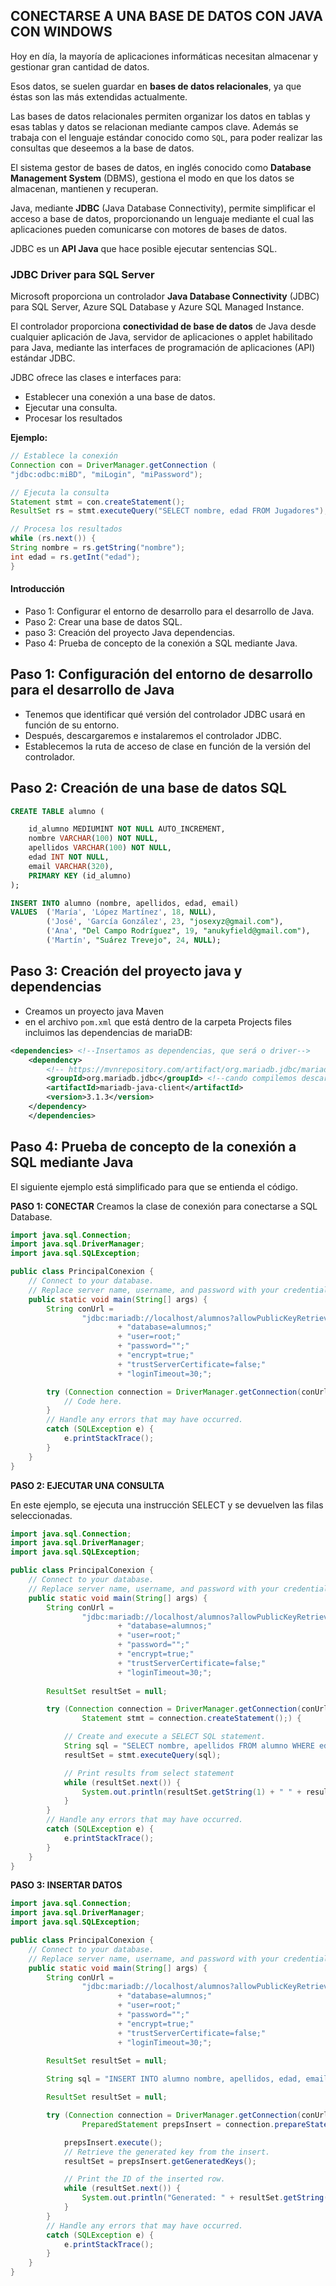 ## **CONECTARSE A UNA BASE DE DATOS CON JAVA CON WINDOWS**
Hoy en día, la mayoría de aplicaciones informáticas necesitan almacenar y gestionar gran cantidad de datos.

Esos datos, se suelen guardar en **bases de datos relacionales**, ya que éstas son las más extendidas actualmente.

Las bases de datos relacionales permiten organizar los datos en tablas y esas tablas y datos se relacionan mediante campos clave. Además se trabaja con el lenguaje estándar
conocido como ``SQL``, para poder realizar las consultas que deseemos a la base de datos.

El sistema gestor de bases de datos, en inglés conocido como **Database Management System** (DBMS), gestiona el
modo en que los datos se almacenan, mantienen y recuperan.

Java, mediante **JDBC** (Java Database Connectivity), permite simplificar el acceso a base de datos, proporcionando
un lenguaje mediante el cual las aplicaciones pueden comunicarse con motores de bases de datos.

JDBC es un **API Java** que hace posible ejecutar sentencias SQL.

### **JDBC Driver para SQL Server**

Microsoft proporciona un controlador **Java Database Connectivity** (JDBC) para SQL Server, Azure SQL Database y Azure SQL Managed Instance.

El controlador proporciona **conectividad de base de datos** de Java desde cualquier aplicación de Java, servidor de aplicaciones o applet habilitado para Java, mediante las interfaces de programación de aplicaciones (API) estándar JDBC.

JDBC ofrece las clases e interfaces para:
- Establecer una conexión a una base de datos.
- Ejecutar una consulta.
- Procesar los resultados

**Ejemplo:**
```java
// Establece la conexión
Connection con = DriverManager.getConnection (
"jdbc:odbc:miBD", "miLogin", "miPassword");

// Ejecuta la consulta
Statement stmt = con.createStatement();
ResultSet rs = stmt.executeQuery("SELECT nombre, edad FROM Jugadores");

// Procesa los resultados
while (rs.next()) {
String nombre = rs.getString("nombre");
int edad = rs.getInt("edad");
}
```



#### **Introducción**
* Paso 1: Configurar el entorno de desarrollo para el desarrollo de Java.
* Paso 2: Crear una base de datos SQL.
* paso 3: Creación del proyecto Java dependencias.
* Paso 4: Prueba de concepto de la conexión a SQL mediante Java.

## **Paso 1: Configuración del entorno de desarrollo para el desarrollo de Java**

* Tenemos que identificar qué versión del controlador JDBC usará en función de su entorno.
* Después, descargaremos e instalaremos el controlador JDBC.
* Establecemos la ruta de acceso de clase en función de la versión del controlador.

## **Paso 2: Creación de una base de datos SQL**
```sql
CREATE TABLE alumno (

    id_alumno MEDIUMINT NOT NULL AUTO_INCREMENT,
    nombre VARCHAR(100) NOT NULL,
    apellidos VARCHAR(100) NOT NULL,
    edad INT NOT NULL,
    email VARCHAR(320),
    PRIMARY KEY (id_alumno)
);

INSERT INTO alumno (nombre, apellidos, edad, email)
VALUES  ('María', 'López Martínez', 18, NULL),
        ('José', 'García González', 23, "josexyz@gmail.com"),
        ('Ana', "Del Campo Rodríguez", 19, "anukyfield@gmail.com"),
        ('Martín', "Suárez Trevejo", 24, NULL);
```

## Paso 3: Creación del proyecto java y dependencias
- Creamos un proyecto java Maven
- en el archivo ``pom.xml`` que está dentro de la carpeta Projects files incluimos las dependencias de mariaDB:
```xml
<dependencies> <!--Insertamos as dependencias, que será o driver-->
    <dependency>
        <!-- https://mvnrepository.com/artifact/org.mariadb.jdbc/mariadb-java-client -->
        <groupId>org.mariadb.jdbc</groupId> <!--cando compilemos descargarase o driver-->
        <artifactId>mariadb-java-client</artifactId>
        <version>3.1.3</version>
    </dependency>
    </dependencies>
``` 
## Paso 4: Prueba de concepto de la conexión a SQL mediante Java
El siguiente ejemplo está simplificado para que se entienda el código.

**PASO 1: CONECTAR**
Creamos la clase de conexión para conectarse a SQL Database.

```java
import java.sql.Connection;
import java.sql.DriverManager;
import java.sql.SQLException;

public class PrincipalConexion {
    // Connect to your database.
    // Replace server name, username, and password with your credentials
    public static void main(String[] args) {
        String conUrl =
                "jdbc:mariadb://localhost/alumnos?allowPublicKeyRetrieval=true&useSSL=false");
                        + "database=alumnos;"
                        + "user=root;"
                        + "password="";"
                        + "encrypt=true;"
                        + "trustServerCertificate=false;"
                        + "loginTimeout=30;";

        try (Connection connection = DriverManager.getConnection(conUrl);) {
            // Code here.
        }
        // Handle any errors that may have occurred.
        catch (SQLException e) {
            e.printStackTrace();
        }
    }
}
```

**PASO 2: EJECUTAR UNA CONSULTA**

En este ejemplo, se ejecuta una instrucción SELECT y se devuelven las filas seleccionadas.
```java
import java.sql.Connection;
import java.sql.DriverManager;
import java.sql.SQLException;

public class PrincipalConexion {
    // Connect to your database.
    // Replace server name, username, and password with your credentials
    public static void main(String[] args) {
        String conUrl =
                "jdbc:mariadb://localhost/alumnos?allowPublicKeyRetrieval=true&useSSL=false");
                        + "database=alumnos;"
                        + "user=root;"
                        + "password="";"
                        + "encrypt=true;"
                        + "trustServerCertificate=false;"
                        + "loginTimeout=30;";
        
        ResultSet resultSet = null;

        try (Connection connection = DriverManager.getConnection(conUrl);
                Statement stmt = connection.createStatement();) {

            // Create and execute a SELECT SQL statement.
            String sql = "SELECT nombre, apellidos FROM alumno WHERE edad > 20";
            resultSet = stmt.executeQuery(sql);

            // Print results from select statement
            while (resultSet.next()) {
                System.out.println(resultSet.getString(1) + " " + resultSet.getString(2));
            }
        }
        // Handle any errors that may have occurred.
        catch (SQLException e) {
            e.printStackTrace();
        }
    }
}
```

**PASO 3: INSERTAR DATOS**

```java
import java.sql.Connection;
import java.sql.DriverManager;
import java.sql.SQLException;

public class PrincipalConexion {
    // Connect to your database.
    // Replace server name, username, and password with your credentials
    public static void main(String[] args) {
        String conUrl =
                "jdbc:mariadb://localhost/alumnos?allowPublicKeyRetrieval=true&useSSL=false");
                        + "database=alumnos;"
                        + "user=root;"
                        + "password="";"
                        + "encrypt=true;"
                        + "trustServerCertificate=false;"
                        + "loginTimeout=30;";
        
        ResultSet resultSet = null;

        String sql = "INSERT INTO alumno nombre, apellidos, edad, email) VALUES ('Pepe', 'Cobo Dios', 50, pepeCobo@gmail.com');";

        ResultSet resultSet = null;

        try (Connection connection = DriverManager.getConnection(conUrl);
                PreparedStatement prepsInsert = connection.prepareStatement(sql, Statement.RETURN_GENERATED_KEYS);) {

            prepsInsert.execute();
            // Retrieve the generated key from the insert.
            resultSet = prepsInsert.getGeneratedKeys();

            // Print the ID of the inserted row.
            while (resultSet.next()) {
                System.out.println("Generated: " + resultSet.getString(1));
            }
        }
        // Handle any errors that may have occurred.
        catch (SQLException e) {
            e.printStackTrace();
        }
    }
}
```